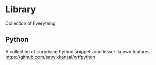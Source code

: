 # Library
Collection of Everything

Python
---------
A collection of surprising Python snippets and lesser-known features. 
https://github.com/satwikkansal/wtfpython
